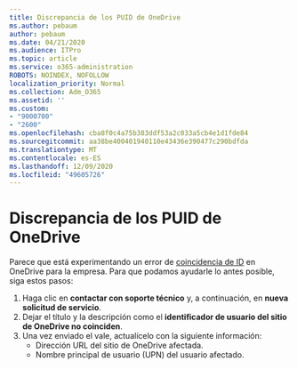 ```yaml
---
title: Discrepancia de los PUID de OneDrive
ms.author: pebaum
author: pebaum
ms.date: 04/21/2020
ms.audience: ITPro
ms.topic: article
ms.service: o365-administration
ROBOTS: NOINDEX, NOFOLLOW
localization_priority: Normal
ms.collection: Adm_O365
ms.assetid: ''
ms.custom:
- "9000700"
- "2600"
ms.openlocfilehash: cba8f0c4a75b383ddf53a2c033a5cb4e1d1fde84
ms.sourcegitcommit: aa38be400401940110e43436e390477c290bdfda
ms.translationtype: MT
ms.contentlocale: es-ES
ms.lasthandoff: 12/09/2020
ms.locfileid: "49605726"
---
```

# <a name="onedrive-puid-mismatch"></a>Discrepancia de los PUID de OneDrive

Parece que está experimentando un error de [coincidencia de ID](https://docs.microsoft.com/sharepoint/troubleshoot/administration/access-denied-or-need-permission-error-sharepoint-online-or-onedrive-for-business#when-accessing-a-onedrive-site) en OneDrive para la empresa. Para que podamos ayudarle lo antes posible, siga estos pasos:

1. Haga clic en  **contactar con soporte técnico** y, a continuación, en  **nueva solicitud de servicio**.
2. Dejar el título y la descripción como el  **identificador de usuario del sitio de OneDrive no coinciden**.
3. Una vez enviado el vale, actualícelo con la siguiente información:
    - Dirección URL del sitio de OneDrive afectada.
    - Nombre principal de usuario (UPN) del usuario afectado.
